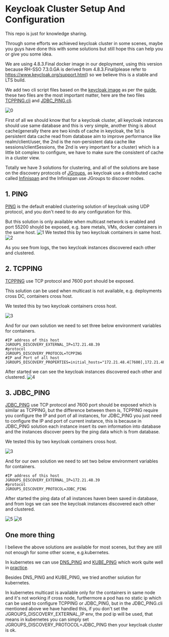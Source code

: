 # Keycloak Cluster Setup And Configuration

This repo is just for knowledge sharing.

Through some efforts we achieved keycloak cluster in some scenes, maybe you guys have done this with some solutions but still hope this can help you or give you some idea.

We are using 4.8.3.Final docker image in our deployment, using this version because RH-SSO 7.3.0.GA is derived from 4.8.3.Final(please refer to https://www.keycloak.org/support.html) so we believe this is a stable and LTS build.

We add two cli script files based on the [keycloak image](https://hub.docker.com/r/jboss/keycloak/) as per the [guide](https://github.com/jboss-dockerfiles/keycloak/blob/master/server/README.md#adding-custom-discovery-protocols), these two files are the most important matter, here are the two files [TCPPING.cli](https://raw.githubusercontent.com/zhangliqiang/keycloak-cluster-setup-and-configuration/master/src/TCPPING.cli) and [JDBC_PING.cli](https://raw.githubusercontent.com/zhangliqiang/keycloak-cluster-setup-and-configuration/master/src/JDBC_PING.cli).

![0](https://raw.githubusercontent.com/zhangliqiang/keycloak-cluster-setup-and-configuration/master/src/0.jpg)

First of all we should know that for a keycloak cluster, all keycloak instances should use same database and this is very simple, another thing is about cache(generally there are two kinds of cache in keycloak, the 1st is persistent data cache read from database aim to improve performance like realm/client/user, the 2nd is the non-persistent data cache like sessions/clientSessions, the 2nd is very important for a cluster) which is a little bit complex to configure, we have to make sure the consistent of cache in a cluster view.

Totally we have 3 solutions for clustering, and all of the solutions are base on the discovery protocols of [JGroups](http://jgroups.org/), as keycloak use a distributed cache called [Infinispan](http://infinispan.org/) and the Infinispan use JGroups to discover nodes.


## 1. PING
[PING](http://jgroups.org/manual/#PING) is the default enabled clustering solution of keycloak using UDP protocol, and you don't need to do any configuration for this.

But this solution is only available when multicast network is enabled and port 55200 should be exposed, e.g. bare metals, VMs, docker containers in the same host.
![1](https://raw.githubusercontent.com/zhangliqiang/keycloak-cluster-setup-and-configuration/master/src/1.png)
We tested this by two keycloak containers in same host.
![2](https://raw.githubusercontent.com/zhangliqiang/keycloak-cluster-setup-and-configuration/master/src/2.png)

As you see from logs, the two keycloak instances discovered each other and clustered.

## 2. TCPPING
[TCPPING](http://jgroups.org/manual/#TCPPING_Prot) use TCP protocol and 7600 port should be exposed.

This solution can be used when multicast is not available, e.g. deployments cross DC, containers cross host.


We tested this by two keycloak containers cross host.


![3](https://raw.githubusercontent.com/zhangliqiang/keycloak-cluster-setup-and-configuration/master/src/3.png)


And for our own solution we need to set three below environment variables for containers.

```
#IP address of this host
JGROUPS_DISCOVERY_EXTERNAL_IP=172.21.48.39
#protocol
JGROUPS_DISCOVERY_PROTOCOL=TCPPING
#IP and Port of all host
JGROUPS_DISCOVERY_PROPERTIES=initial_hosts="172.21.48.4[7600],172.21.48.39[7600]"
```

After started we can see the keycloak instances discovered each other and clustered.
![4](https://raw.githubusercontent.com/zhangliqiang/keycloak-cluster-setup-and-configuration/master/src/4.png)

## 3. JDBC_PING
[JDBC_PING](http://jgroups.org/manual/#_jdbc_ping) use TCP protocol and 7600 port should be exposed which is similar as TCPPING, but the difference between them is, TCPPING require you configure the IP and port of all instances,  for JDBC_PING you just need to configure the IP and port of current instance, this is because in JDBC_PING solution each instance insert its own information into database and the instances discover peers by the ping data which is from database.


We tested this by two keycloak containers cross host.


![3](https://raw.githubusercontent.com/zhangliqiang/keycloak-cluster-setup-and-configuration/master/src/3.png)

And for our own solution we need to set two below environment variables for containers.

```
#IP address of this host
JGROUPS_DISCOVERY_EXTERNAL_IP=172.21.48.39
#protocol
JGROUPS_DISCOVERY_PROTOCOL=JDBC_PING
```

After started the ping data of all instances haven been saved in database, and from logs we can see the keycloak instances discovered each other and clustered.

![5](https://raw.githubusercontent.com/zhangliqiang/keycloak-cluster-setup-and-configuration/master/src/5.png)
![6](https://raw.githubusercontent.com/zhangliqiang/keycloak-cluster-setup-and-configuration/master/src/6.png)

## One more thing
I believe the above solutions are available for most scenes, but they are still not enough for some other scene, e.g.kubernetes.

In kubernetes we can use [DNS_PING](https://github.com/jboss-dockerfiles/keycloak/blob/master/server/README.md#openshift-example-with-dnsdns_ping) and [KUBE_PING](http://jgroups.org/manual/#_kube_ping) which work quite well in [practice](https://github.com/helm/charts/blob/master/stable/keycloak/templates/statefulset.yaml#L92). 

Besides DNS_PING and KUBE_PING, we tried another solution for kubernetes. 

In kubernetes multicast is available only for the containers in same node and it's not working if cross node, furthermore a pod has no static ip which can be used to configure TCPPING or JDBC_PING, but in the JDBC_PING.cli mentioned above we have handled this, if you don't set the JGROUPS_DISCOVERY_EXTERNAL_IP env, the pod ip will be used, that means in kubernetes you can simply set JGROUPS_DISCOVERY_PROTOCOL=JDBC_PING then your keycloak cluster is ok.
